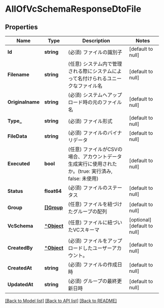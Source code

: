 # AllOfVcSchemaResponseDtoFile

## Properties
Name | Type | Description | Notes
------------ | ------------- | ------------- | -------------
**Id** | **string** | (必須) ファイルの識別子 | [default to null]
**Filename** | **string** | (任意) システム内で管理される際にシステムによって名付けられるユニークなファイル名 | [default to null]
**Originalname** | **string** | (必須) システムへアップロード時の元のファイル名 | [default to null]
**Type_** | **string** | (必須) ファイル形式 | [default to null]
**FileData** | **string** | (必須) ファイルのバイナリデータ | [default to null]
**Executed** | **bool** | (任意) ファイルがCSVの場合、アカウントデータ生成実行に使用されたか。(true: 実行済み, false: 未使用) | [default to null]
**Status** | **float64** | (必須) ファイルのステータス | [default to null]
**Group** | [**[]Group**](Group.md) | (任意) ファイルを紐づけたグループの配列 | [default to null]
**VcSchema** | [***Object**](.md) | (任意) ファイルに紐づいたVCスキーマ | [optional] [default to null]
**CreatedBy** | [***Object**](.md) | (必須) ファイルをアップロードしたユーザーアカウント。 | [default to null]
**CreatedAt** | **string** | (必須) ファイルの作成日時 | [default to null]
**UpdatedAt** | **string** | (必須) グループの最終更新日時 | [default to null]

[[Back to Model list]](../README.md#documentation-for-models) [[Back to API list]](../README.md#documentation-for-api-endpoints) [[Back to README]](../README.md)

